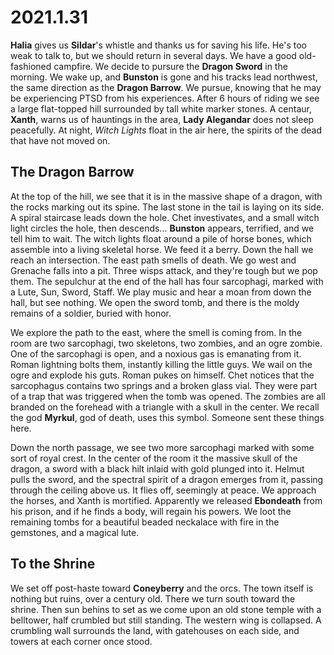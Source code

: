 # 2021.1.31

**Halia** gives us **Sildar**'s whistle and thanks us for saving his life. He's too weak to talk to, but we should return in several days. We have a good old-fashioned campfire. We decide to pursure the **Dragon Sword** in the morning. We wake up, and **Bunston** is gone and his tracks lead northwest, the same direction as the **Dragon Barrow**. We pursue, knowing that he may be experiencing PTSD from his experiences. After 6 hours of riding we see a large flat-topped hill surrounded by tall white marker stones. A centaur, **Xanth**, warns us of hauntings in the area, **Lady Alegandar** does not sleep peacefully. At night, _Witch Lights_ float in the air here, the spirits of the dead that have not moved on.

## The Dragon Barrow

At the top of the hill, we see that it is in the massive shape of a dragon, with the rocks marking out its spine. The last stone in the tail is laying on its side. A spiral staircase leads down the hole. Chet investivates, and a small witch light circles the hole, then descends... **Bunston** appears, terrified, and we tell him to wait. The witch lights float around a pile of horse bones, which assemble into a living skeletal horse. We feed it a berry. Down the hall we reach an intersection. The east path smells of death. We go west and Grenache falls into a pit. Three wisps attack, and they're tough but we pop them. The sepulchur at the end of the hall has four sarcophagi, marked with a Lute, Sun, Sword, Staff. We play music and hear a moan from down the hall, but see nothing. We open the sword tomb, and there is the moldy remains of a soldier, buried with honor.

We explore the path to the east, where the smell is coming from. In the room are two sarcophagi, two skeletons, two zombies, and an ogre zombie. One of the sarcophagi is open, and a noxious gas is emanating from it. Roman lightning bolts them, instantly killing the little guys. We wail on the ogre and explode his guts. Roman pukes on himself. Chet notices that the sarcophagus contains two springs and a broken glass vial. They were part of a trap that was triggered when the tomb was opened. The zombies are all branded on the forehead with a triangle with a skull in the center. We recall the god **Myrkul**, god of death, uses this symbol. Someone sent these things here.

Down the north passage, we see two more sarcophagi marked with some sort of royal crest. In the center of the room it the massive skull of the dragon, a sword with a black hilt inlaid with gold plunged into it. Helmut pulls the sword, and the spectral spirit of a dragon emerges from it, passing through the ceiling above us. It flies off, seemingly at peace. We approach the horses, and Xanth is mortified. Apparently we released **Ebondeath** from his prison, and if he finds a body, will regain his powers. We loot the remaining tombs for a beautiful beaded neckalace with fire in the gemstones, and a magical lute.

## To the Shrine

We set off post-haste toward **Coneyberry** and the orcs. The town itself is nothing but ruins, over a century old. There we turn south toward the shrine. Then sun behins to set as we come upon an old stone temple with a belltower, half crumbled but still standing. The western wing is collapsed. A crumbling wall surrounds the land, with gatehouses on each side, and towers at each corner once stood.
